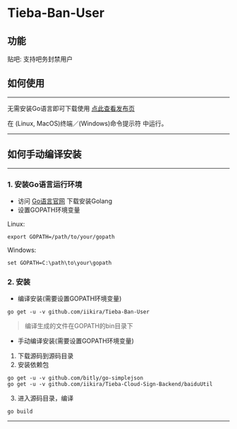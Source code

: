 # Tieba-Ban-User

## 功能

贴吧: 支持吧务封禁用户

## 如何使用
---
无需安装Go语言即可下载使用 [点此查看发布页](https://github.com/iikira/Tieba-Ban-User/releases)

在 (Linux, MacOS)终端／(Windows)命令提示符 中运行。

---

## 如何手动编译安装
---
### 1. 安装Go语言运行环境

* 访问 [Go语言官网](https://golang.org) 下载安装Golang
* 设置GOPATH环境变量

Linux: 
```shell
export GOPATH=/path/to/your/gopath
```
Windows:
```shell
set GOPATH=C:\path\to\your\gopath
```

### 2. 安装

* 编译安装(需要设置GOPATH环境变量)
```shell
go get -u -v github.com/iikira/Tieba-Ban-User
```
> 编译生成的文件在GOPATH的bin目录下

* 手动编译安装(需要设置GOPATH环境变量)

1. 下载源码到源码目录
2. 安装依赖包

```shell
go get -u -v github.com/bitly/go-simplejson
go get -u -v github.com/iikira/Tieba-Cloud-Sign-Backend/baiduUtil
```

3. 进入源码目录，编译

```shell
go build
```
---